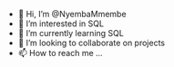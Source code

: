 - 👋 Hi, I’m @NyembaMmembe
- 👀 I’m interested in SQL
- 🌱 I’m currently learning SQL
- 💞️ I’m looking to collaborate on projects
- 📫 How to reach me ...

<!---
NyembaMmembe/NyembaMmembe is a ✨ special ✨ repository because its `README.md` (this file) appears on your GitHub profile.
You can click the Preview link to take a look at your changes.
--->
